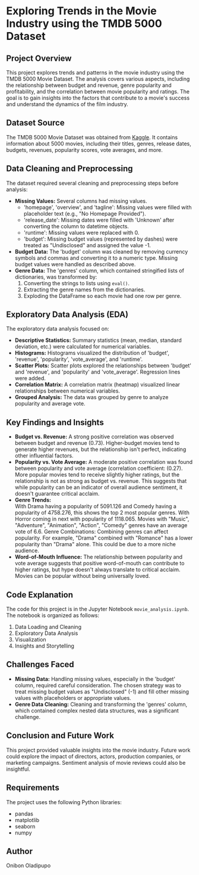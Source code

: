 # Exploring Trends in the Movie Industry using the TMDB 5000 Dataset

## Project Overview

This project explores trends and patterns in the movie industry using the TMDB 5000 Movie Dataset. The analysis covers various aspects, including the relationship between budget and revenue, genre popularity and profitability, and the correlation between movie popularity and ratings. The goal is to gain insights into the factors that contribute to a movie's success and understand the dynamics of the film industry.

## Dataset Source

The TMDB 5000 Movie Dataset was obtained from [Kaggle](https://www.kaggle.com/datasets/tmdb/tmdb-movie-dataset). It contains information about 5000 movies, including their titles, genres, release dates, budgets, revenues, popularity scores, vote averages, and more.

## Data Cleaning and Preprocessing

The dataset required several cleaning and preprocessing steps before analysis:

* **Missing Values:** Several columns had missing values.
    * 'homepage', 'overview', and 'tagline': Missing values were filled with placeholder text (e.g., "No Homepage Provided").
    * 'release_date': Missing dates were filled with 'Unknown' after converting the column to datetime objects.
    * 'runtime': Missing values were replaced with 0.
    * 'budget': Missing budget values (represented by dashes) were treated as "Undisclosed" and assigned the value -1.
* **Budget Data:** The 'budget' column was cleaned by removing currency symbols and commas and converting it to a numeric type. Missing budget values were handled as described above.
* **Genre Data:** The 'genres' column, which contained stringified lists of dictionaries, was transformed by:
    1. Converting the strings to lists using `eval()`.
    2. Extracting the genre names from the dictionaries.
    3. Exploding the DataFrame so each movie had one row per genre.

## Exploratory Data Analysis (EDA)

The exploratory data analysis focused on:

* **Descriptive Statistics:** Summary statistics (mean, median, standard deviation, etc.) were calculated for numerical variables.
* **Histograms:** Histograms visualized the distribution of 'budget', 'revenue', 'popularity', 'vote_average', and 'runtime'.
* **Scatter Plots:** Scatter plots explored the relationships between 'budget' and 'revenue', and 'popularity' and 'vote_average'. Regression lines were added.
* **Correlation Matrix:** A correlation matrix (heatmap) visualized linear relationships between numerical variables.
* **Grouped Analysis:** The data was grouped by genre to analyze popularity and average vote.

## Key Findings and Insights

* **Budget vs. Revenue:** A strong positive correlation was observed between budget and revenue (0.73). Higher-budget movies tend to generate higher revenues, but the relationship isn't perfect, indicating other influential factors.
* **Popularity vs. Vote Average:** A moderate positive correlation was found between popularity and vote average (correlation coefficient: (0.27). More popular movies tend to receive slightly higher ratings, but the relationship is not as strong as budget vs. revenue.  This suggests that while popularity can be an indicator of overall audience sentiment, it doesn't guarantee critical acclaim.
* **Genre Trends:**  
With Drama having a popularity of 5091.126 and Comedy having a popularity of 4758.276, this shows the top 2 most popular genres. With Horror coming in next with popularity of 1118.065.
Movies with "Music", "Adventure", "Animation", "Action", "Comedy" genres have an average vote of 6.6.
Genre Combinations: Combining genres can affect popularity. For example, "Drama" combined with "Romance" has a lower popularity than "Drama" alone. This could be due to a more niche audience.
* **Word-of-Mouth Influence:** The relationship between popularity and vote average suggests that positive word-of-mouth can contribute to higher ratings, but hype doesn't always translate to critical acclaim.  Movies can be popular without being universally loved.

## Code Explanation

The code for this project is in the Jupyter Notebook `movie_analysis.ipynb`. The notebook is organized as follows:

1. Data Loading and Cleaning
2. Exploratory Data Analysis
3. Visualization
4. Insights and Storytelling

## Challenges Faced

* **Missing Data:** Handling missing values, especially in the 'budget' column, required careful consideration. The chosen strategy was to treat missing budget values as "Undisclosed" (-1) and fill other missing values with placeholders or appropriate values.
* **Genre Data Cleaning:** Cleaning and transforming the 'genres' column, which contained complex nested data structures, was a significant challenge.

## Conclusion and Future Work

This project provided valuable insights into the movie industry. Future work could explore the impact of directors, actors, production companies, or marketing campaigns. Sentiment analysis of movie reviews could also be insightful.

## Requirements

The project uses the following Python libraries:

* pandas
* matplotlib
* seaborn
* numpy

## Author

Onibon Oladipupo